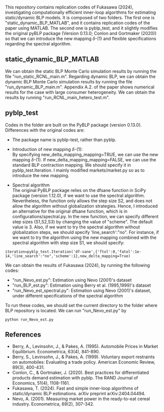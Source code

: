 This repository contains replication codes of Fukasawa (2024), investigating computationally efficient inner-loop algorithms for estimating static/dynamic BLP models. 
It is composed of two folders. The first one is "static_dynamic_BLP_MATLAB", and it contains replication codes of the paper using MATLAB. The second one is pyblp_test, and it slightly modifies the original pyBLP package (Version 0.13.0; Conlon and Gortmaker (2020)) so that we can introduce the new mapping $\delta$-(1) and flexible specifications regarding the spectral algorithm.

## static_dynamic_BLP_MATLAB
We can obtain the static BLP Monte Carlo simulation results by running the file "run_static_RCNL_main.m".
Regarding dynamic BLP, we can obtain the dynamic BLP Monte Carlo simulation results by running the file "run_dynamic_BLP_main.m".
Appendix A.2. of the paper shows numerical results for the case with large consumer heterogeneity. We can obtain the results by running "run_RCNL_main_hetero_test.m".

## pyblp_test
Codes in the folder are built on the PyBLP package (version 0.13.0). Differences with the original codes are:
* The package name is pyblp-test, rather than pyblp.  
* Introduction of new mapping $\delta$-(1):   
By specifying new_delta_mapping_mapping=TRUE, we can use the new mapping $\delta$-(1). If new_delta_mapping_mapping=FALSE, we can use the standard BLP contraction mapping. We should specify it in pyblp_test.Iteration.
I mainly modified markets/market.py so as to introduce the new mapping.   

* Spectral algorithm  
The original PyBLP package relies on the dfsane function in SciPy package (version 1.12.0), if we want to use the spectral algorithm. Nevertheless, the function only allows the step size S2, and does not allow the algorithm without globalization strategies. Hence, I introduced an alternative for the original dfsane function, which is in configurations/spectral.py. In the new function, we can specify different step sizes (S1,S2,S3) by changing the value of "scheme". The default value is 3. Also, if we want to try the spectral algorithm without globalization steps, we should specify 'line_search':"no". For instance, if we want to try the algorithm using the new mapping combined with the spectral algorithm with step size S1, we should specify:  
```
iteration=pyblp_test.Iteration('df-sane',{'ftol':0,'fatol':1e-14,'line_search':"no",'scheme':1},new_delta_mapping=True)
```

We can obtain the results of Fukasawa (2024), by running the following codes:
* "run_Nevo_est.py": Estimation using Nevo (2001)'s dataset
* "run_BLP_est.py": Estimation using Berry et al. (1995,1999)'s dataset
* "run_Nevo_est_spectral.py": Estimation using Nevo (2001)'s dataset, under different specifications of the spectral algorithm

To run these codes, we should set the current directory to the folder where BLP repository is located.
We can run "run_Nevo_est.py" by 
```
python run_Nevo_est.py
```

## References
* Berry, A., Levinsohn, J., & Pakes, A. (1995). Automobile Prices in Market Equilibrium. Econometrica, 63(4), 841-890.
* Berry, S., Levinsohn, J., & Pakes, A. (1999). Voluntary export restraints on automobiles: Evaluating a trade policy. American Economic Review, 89(3), 400-431.  
* Conlon, C., & Gortmaker, J. (2020). Best practices for differentiated products demand estimation with pyblp. The RAND Journal of Economics, 51(4), 1108-1161.  
* Fukasawa, T. (2024). Fast and simple inner-loop algorithms of static/dynamic BLP estimations. arXiv preprint arXiv:2404.04494.  
* Nevo, A. (2001). Measuring market power in the ready-to-eat cereal industry. Econometrica, 69(2), 307-342.
